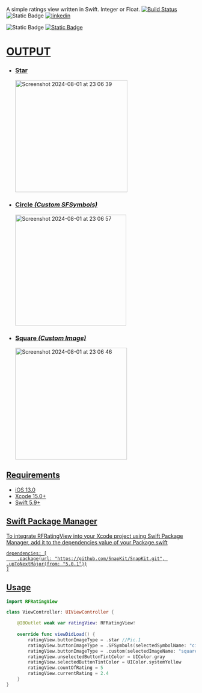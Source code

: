 
A simple ratings view written in Swift. Integer or Float.
[![Build Status](https://github.com/ytdl-org/youtube-dl/workflows/CI/badge.svg)](https://github.com/ytdl-org/youtube-dl/actions?query=workflow%3ACI)
![Static Badge](https://img.shields.io/badge/iOS-swift-xcode?logo=swift&link=https%3A%2F%2Fgithub.com%2FibrahimTasdemir27%2FRFRatingView)
<a href='https://www.linkedin.com/in/ibrahim-halil-taşdemir-ios-developer-111631245/' target="_blank"><img alt='linkedin' src='https://img.shields.io/badge/-100000?style=flat&logo=linkedin&logoColor=FFFFFF&labelColor=0B66C2&color=0B66C2'/></a>

<img alt="Static Badge" src="https://img.shields.io/badge/-0B66C2?logo=linkedin&link=https%3A%2F%2Fwww.linkedin.com%2Fin%2Fibrahim-halil-ta%C5%9Fdemir-ios-developer-111631245">
<a href='https%3A%2F%2Fwww.linkedin.com%2Fin%2Fibrahim-halil-ta%C5%9Fdemir-ios-developer-111631245/' target="_blank"><img alt="Static Badge" src="https://img.shields.io/badge/-0B66C2?logo=linkedin">








# OUTPUT

- ### Star
     <img width="298" alt="Screenshot 2024-08-01 at 23 06 39" src="https://github.com/user-attachments/assets/fec0610b-5bf6-4a0f-b32d-a5a6a172f009">
    


- ### Circle _(Custom SFSymbols)_
     <img width="295" alt="Screenshot 2024-08-01 at 23 06 57" src="https://github.com/user-attachments/assets/f817ee01-242e-4467-a873-1f19ef19a545">



- ### Square _(Custom Image)_
     <img width="297" alt="Screenshot 2024-08-01 at 23 06 46" src="https://github.com/user-attachments/assets/2048df0e-bfda-4ce6-9840-12ffd4aeda89">

## Requirements
- iOS 13.0
- Xcode 15.0+
- Swift 5.9+



## Swift Package Manager

To integrate RFRatingView into your Xcode project using Swift Package Manager, add it to the dependencies value of your Package.swift


```
dependencies: [
    .package(url: "https://github.com/SnapKit/SnapKit.git", .upToNextMajor(from: "5.0.1"))
]
```


## Usage

```swift
import RFRatingView

class ViewController: UIViewController {

    @IBOutlet weak var ratingView: RFRatingView!
    
    override func viewDidLoad() {
        ratingView.buttonImageType = .star //Pic.1
        ratingView.buttonImageType = .SFSymbols(selectedSymbolName: "circle.fill", unSelectedSymbolName: "circle") //Pic.2
        ratingView.buttonImageType = .custom(selectedImageName: "square-in-asset-fill", unSelectedImageName: "square-in-asset") //Pic.3
        ratingView.unselectedButtonTintColor = UIColor.gray
        ratingView.selectedButtonTintColor = UIColor.systemYellow
        ratingView.countOfRating = 5
        ratingView.currentRating = 2.4
    }
}

```








